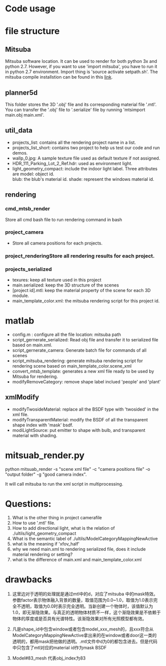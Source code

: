 # Code usage

# file structure
## Mitsuba
Mitsuba software location. It can be used to render for both python 3x and python 2.7. However, if you want to use 'import mitsuba', you have to run it in python 2.7 environment. Import thing is 'source activate setpath.sh'. The mitsuba compile installstion can be found in this [link](https://cgcvtutorials.wordpress.com/2017/05/31/install-mitsuba-on-linux-16-04/).

## planner5d
This folder stores the 3D '.obj' file and its corresponding material file '.mtl'. You can transfer the '.obj' file to '.serialize' file by running 'mtsimport main.obj main.xml'.

## util_data
* projects_list: contains all the rendering project name in a list.
* projects_list_short: contains two project to help us test our code and run demos.
* wallp_0.jpg: A sample texture file used as default texture if not assigned.
* HDR_111_Parking_Lot_2_Ref.hdr: used as environment light.
* light_geometry_compact: include the indoor light label. Three attributes are model: object id.     
  blub: the blub's material id. shade: represent the windows material id.


## rendering
### cmd_mtsb_render
Store all cmd bash file to run rendering command in bash

### project_camera
* Store all camera positions for each projects.

### project_renderingStore all rendering results for each project.

### projects_serialized
* texures: keep all texture used in this project
* main.serialized: keep the 3D structure of the scenes
* [project id].mtl: keep the material property of the scene for each 3D module.
* main_template_color.xml: the mitsuba rendering script for this project id.

# matlab
* config.m : configure all the file location: mitsuba path
* script_gernerate_serialized: Read obj file and transfer it to serialized file based on main.xml.
* script_gernerate_camera: Generate batch file for commands of all scenes
* script_mitsuba_rendering: generate mitsuba rendering script for rendering scene based on main_template_color.scene_xml
* convert_mtsb_template: generates a new xml file ready to be used by Mitsuba for rendering.
* modifyRemoveCategory: remove shape label inclued 'people' and 'plant'



## xmlModify
* modifyTwosideMaterial: replace all the BSDF type with 'twosided' in the xml file.
* modifyTransparentMaterial: modify the BSDF of all the transparent shape index with 'mask' bsdf.
* modiLightSource: put emitter to shape with bulb, and transparent material with shading.

# mitsuab_render.py
python mitsuab_render -s "scene xml file" -c "camera positions file" -o "output folder" -g "good camera index".

It will call mitsuba to run the xml script in multiprocessing.



# Questions:
1. What is the other thing in project camerafile
2. How to use '.mtl' file.
3. How to add directional light, what is the relation of ./ultils/light_geometry_compact
4. What is the semantic label of ./ultils/ModelCategoryMappingNewActive
5. what is the meaning if 'xfov_half'
6. why we need main.xml to rendering serialized file, does it include material rendering or setting?
7. what is the difference of main.xml and main_template_color.xml


# drawbacks
1. 这里边对于透明的处理就是通过mtl中的d，对应了mitsuba 中的mask特效。参数factor表示物体融入背景的数量，取值范围为0.0~1.0，取值为1.0表示完全不透明，取值为0.0时表示完全透明。当新创建一个物体时，该值默认为1.0，即无渐隐效果。与真正的透明物体材质不一样，这个渐隐效果是不依赖于物体的厚度或是否具有光谱特性。该渐隐效果对所有光照模型都有效。

2. 凡是shape_id中包含window或者包含model_xxx_mesh的，且xxx符合从ModelCategoryMappingNewActive拿出来的在window或者door这一类的透明的，都用mask把他做的透明。.mtl文件中d为0的都包含进去。但是代码中只包含了mtl对应的material id作为mask BSDF

3. Model#83_mesh 代表obj_index为83
